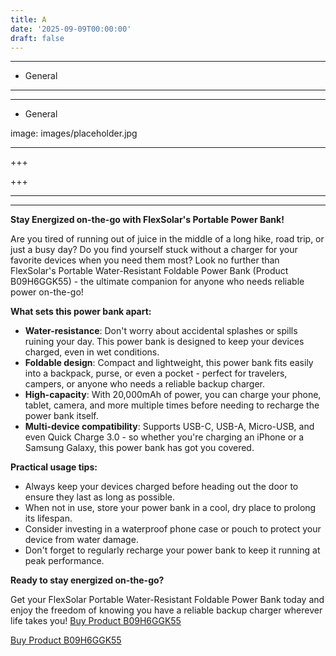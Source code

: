 ```yaml
---
title: A
date: '2025-09-09T00:00:00'
draft: false
---
```


---




- General
---

---

- General

image: images/placeholder.jpg

---

+++






+++





---



---
**Stay Energized on-the-go with FlexSolar's Portable Power Bank!**

Are you tired of running out of juice in the middle of a long hike, road trip, or just a busy day? Do you find yourself stuck without a charger for your favorite devices when you need them most? Look no further than FlexSolar's Portable Water-Resistant Foldable Power Bank (Product B09H6GGK55) - the ultimate companion for anyone who needs reliable power on-the-go!

**What sets this power bank apart:**

* **Water-resistance**: Don't worry about accidental splashes or spills ruining your day. This power bank is designed to keep your devices charged, even in wet conditions.
* **Foldable design**: Compact and lightweight, this power bank fits easily into a backpack, purse, or even a pocket - perfect for travelers, campers, or anyone who needs a reliable backup charger.
* **High-capacity**: With 20,000mAh of power, you can charge your phone, tablet, camera, and more multiple times before needing to recharge the power bank itself.
* **Multi-device compatibility**: Supports USB-C, USB-A, Micro-USB, and even Quick Charge 3.0 - so whether you're charging an iPhone or a Samsung Galaxy, this power bank has got you covered.

**Practical usage tips:**

* Always keep your devices charged before heading out the door to ensure they last as long as possible.
* When not in use, store your power bank in a cool, dry place to prolong its lifespan.
* Consider investing in a waterproof phone case or pouch to protect your device from water damage.
* Don't forget to regularly recharge your power bank to keep it running at peak performance.

**Ready to stay energized on-the-go?**

Get your FlexSolar Portable Water-Resistant Foldable Power Bank today and enjoy the freedom of knowing you have a reliable backup charger wherever life takes you! [Buy Product B09H6GGK55](https://www.amazon.com/FlexSolar-Portable-Waterproof-Foldable-Compatible/dp/B09H6GGK55/)

[Buy Product B09H6GGK55](https://www.amazon.com/FlexSolar-Portable-Waterproof-Foldable-Compatible/dp/B09H6GGK55/)